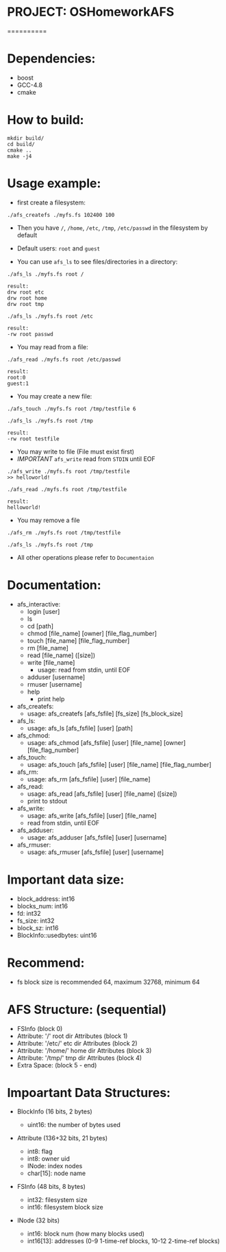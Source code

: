 # PROJECT: OSHomeworkAFS
==========

# Dependencies:
* boost
* GCC-4.8
* cmake

# How to build:

```
mkdir build/
cd build/
cmake ..
make -j4
```

# Usage example:
* first create a filesystem:

```
./afs_createfs ./myfs.fs 102400 100
```

* Then you have `/`, `/home`, `/etc`, `/tmp`, `/etc/passwd` in the filesystem by default
* Default users: `root` and `guest`

* You can use `afs_ls` to see files/directories in a directory:

```
./afs_ls ./myfs.fs root /

result:
drw root etc
drw root home
drw root tmp

./afs_ls ./myfs.fs root /etc

result:
-rw root passwd
```

* You may read from a file:

```
./afs_read ./myfs.fs root /etc/passwd

result:
root:0
guest:1
```

* You may create a new file:

```
./afs_touch ./myfs.fs root /tmp/testfile 6

./afs_ls ./myfs.fs root /tmp

result:
-rw root testfile
```

* You may write to file (File must exist first)
* *IMPORTANT* `afs_write` read from `STDIN` until EOF

```
./afs_write ./myfs.fs root /tmp/testfile
>> helloworld!

./afs_read ./myfs.fs root /tmp/testfile

result:
helloworld!
```

* You may remove a file

```
./afs_rm ./myfs.fs root /tmp/testfile

./afs_ls ./myfs.fs root /tmp
```

* All other operations please refer to `Documentaion`

# Documentation:
* afs\_interactive:
    * login [user]
    * ls
    * cd [path]
    * chmod [file\_name] [owner] [file\_flag\_number]
    * touch [file\_name] [file\_flag\_number]
    * rm [file\_name]
    * read [file\_name] ([size])
    * write [file\_name]
        * usage: read from stdin, until EOF
    * adduser [username]
    * rmuser [username]
    * help
        * print help
* afs\_createfs:
    * usage: afs\_createfs [afs\_fsfile] [fs\_size] [fs\_block\_size]
* afs\_ls:
    * usage: afs\_ls [afs\_fsfile] [user] [path]
* afs\_chmod:
    * usage: afs\_chmod [afs\_fsfile] [user] [file\_name] [owner] [file\_flag\_number]
* afs\_touch:
    * usage: afs\_touch [afs\_fsfile] [user] [file\_name] [file\_flag\_number]
* afs\_rm:
    * usage: afs\_rm [afs\_fsfile] [user] [file\_name]
* afs\_read:
    * usage: afs\_read [afs\_fsfile] [user] [file\_name] ([size])
    * print to stdout
* afs\_write:
    * usage: afs\_write [afs\_fsfile] [user] [file\_name]
    * read from stdin, until EOF
* afs\_adduser:
    * usage: afs\_adduser [afs\_fsfile] [user] [username]
* afs\_rmuser:
    * usage: afs\_rmuser [afs\_fsfile] [user] [username]

# Important data size:
* block\_address: int16
* blocks\_num: int16
* fd: int32
* fs\_size: int32
* block\_sz: int16
* BlockInfo::usedbytes: uint16

# Recommend:
* fs block size is recommended 64, maximum 32768, minimum 64

# AFS Structure: (sequential)
* FSInfo (block 0)
* Attribute: '/' root dir Attributes (block 1)
* Attribute: '/etc/' etc dir Attributes (block 2)
* Attribute: '/home/' home dir Attributes (block 3)
* Attribute: '/tmp/' tmp dir Attributes (block 4)
* Extra Space: (block 5 - end)

# Impoartant Data Structures:
* BlockInfo (16 bits, 2 bytes)
    * uint16: the number of bytes used

* Attribute (136+32 bits, 21 bytes)
    * int8: flag
    * int8: owner uid
    * INode: index nodes
    * char[15]: node name

* FSInfo (48 bits, 8 bytes)
    * int32: filesystem size
    * int16: filesystem block size

* INode (32 bits)
    * int16: block num (how many blocks used)
    * int16[13]: addresses (0-9 1-time-ref blocks, 10-12 2-time-ref blocks)


